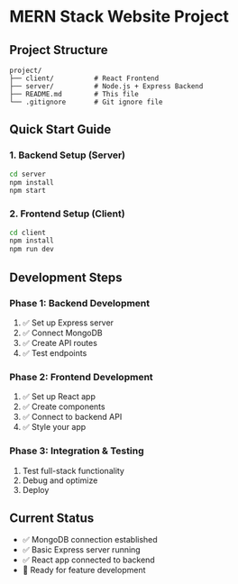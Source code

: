 # MERN Stack Website Project

## Project Structure
```
project/
├── client/          # React Frontend
├── server/          # Node.js + Express Backend
├── README.md        # This file
└── .gitignore       # Git ignore file
```

## Quick Start Guide

### 1. Backend Setup (Server)
```bash
cd server
npm install
npm start
```

### 2. Frontend Setup (Client)
```bash
cd client
npm install
npm run dev
```

## Development Steps

### Phase 1: Backend Development
1. ✅ Set up Express server
2. ✅ Connect MongoDB
3. ✅ Create API routes
4. ✅ Test endpoints

### Phase 2: Frontend Development
1. ✅ Set up React app
2. ✅ Create components
3. ✅ Connect to backend API
4. ✅ Style your app

### Phase 3: Integration & Testing
1. Test full-stack functionality
2. Debug and optimize
3. Deploy

## Current Status
- ✅ MongoDB connection established
- ✅ Basic Express server running
- ✅ React app connected to backend
- 🔄 Ready for feature development 